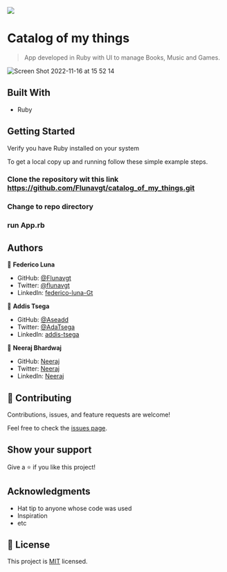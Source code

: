 ![](https://img.shields.io/badge/Microverse-blueviolet)

# Catalog of my things

> App developed in Ruby with UI to manage Books, Music and Games.

![Screen Shot 2022-11-16 at 15 52 14](https://user-images.githubusercontent.com/99816838/202302772-7a77cbf6-8bc8-4b2e-98d0-2fc0e5fb4b5e.png)

## Built With

- Ruby

## Getting Started

Verify you have Ruby installed on your system


To get a local copy up and running follow these simple example steps.

### Clone the repository wit this link https://github.com/Flunavgt/catalog_of_my_things.git

### Change to repo directory

### run App.rb


## Authors

👤 **Federico Luna**

- GitHub: [@Flunavgt](https://github.com/Flunavgt)
- Twitter: [@flunavgt](https://twitter.com/flunavgt)
- LinkedIn: [federico-luna-Gt](https://linkedin.com/in/federico-luna-Gt)

👤 **Addis Tsega**

- GitHub: [@Aseadd](https://github.com/Aseadd)
- Twitter: [@AdaTsega](https://twitter.com/AdaTsega)
- LinkedIn: [addis-tsega](https://linkedin.com/in/addis-tsega)

👤 **Neeraj Bhardwaj**

- GitHub: [Neeraj](https://github.com/rebel216)
- Twitter: [Neeraj](https://twitter.com/rebel216)
- LinkedIn: [Neeraj](https://www.linkedin.com/in/neerajbhardwaj216/)


## 🤝 Contributing

Contributions, issues, and feature requests are welcome!

Feel free to check the [issues page](../../issues/).

## Show your support

Give a ⭐️ if you like this project!

## Acknowledgments

- Hat tip to anyone whose code was used
- Inspiration
- etc

## 📝 License

This project is [MIT](./MIT.md) licensed.
